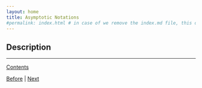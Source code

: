 ```yaml
---
layout: home
title: Asymptotic Notations
#permalink: index.html # in case of we remove the index.md file, this doc will be the index page
---
```


## Description
------

[Contents](../contents.md)

[Before](Analysis_of_Algorithms-Set2(Worst-Average-and-Best_Cases).html) | [Next](..)

